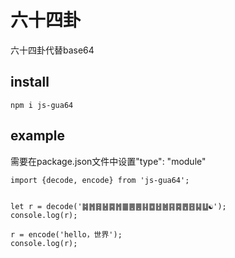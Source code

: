 # 六十四卦

六十四卦代替base64

## install

```
npm i js-gua64
```

## example

需要在package.json文件中设置"type": "module"

```
import {decode, encode} from 'js-gua64';


let r = decode('䷯䷬䷿䷶䷸䷬䷀䷌䷌䷎䷼䷲䷰䷳䷸䷘䷔䷭䷒☯');
console.log(r);

r = encode('hello，世界');
console.log(r);
```